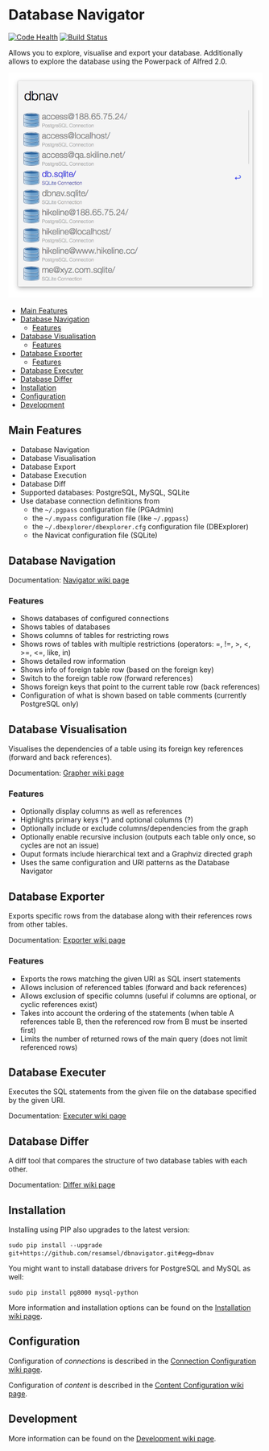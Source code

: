 # Database Navigator

[![Code Health](https://landscape.io/github/resamsel/dbnavigator/master/landscape.svg?style=plastic)](https://landscape.io/github/resamsel/dbnavigator/master)
[![Build Status](https://api.travis-ci.org/resamsel/dbnavigator.svg)](https://travis-ci.org/resamsel/dbnavigator)

Allows you to explore, visualise and export your database. Additionally allows to explore the database using the Powerpack of Alfred 2.0.

![Alfred Database Navigator Sample](resources/images/dbnav-example.png "Alfred Database Navigator Sample")

- [Main Features](#main-features)
- [Database Navigation](#database-navigation)
	- [Features](#features)
- [Database Visualisation](#database-visualisation)
	- [Features](#features-1)
- [Database Exporter](#database-exporter)
	- [Features](#features-2)
- [Database Executer](#database-executer)
- [Database Differ](#database-differ)
- [Installation](#installation)
- [Configuration](#configuration)
- [Development](#development)

## Main Features
* Database Navigation
* Database Visualisation
* Database Export
* Database Execution
* Database Diff
* Supported databases: PostgreSQL, MySQL, SQLite
* Use database connection definitions from
  * the `~/.pgpass` configuration file (PGAdmin)
  * the `~/.mypass` configuration file (like `~/.pgpass`)
  * the `~/.dbexplorer/dbexplorer.cfg` configuration file (DBExplorer)
  * the Navicat configuration file (SQLite)

## Database Navigation

Documentation: [Navigator wiki page](https://github.com/resamsel/dbnavigator/wiki/Navigator)

### Features

* Shows databases of configured connections
* Shows tables of databases
* Shows columns of tables for restricting rows
* Shows rows of tables with multiple restrictions (operators: =, !=, >, <, >=, <=, like, in)
* Shows detailed row information
* Shows info of foreign table row (based on the foreign key)
* Switch to the foreign table row (forward references)
* Shows foreign keys that point to the current table row (back references)
* Configuration of what is shown based on table comments (currently PostgreSQL only)

## Database Visualisation

Visualises the dependencies of a table using its foreign key references (forward and back references).

Documentation: [Grapher wiki page](https://github.com/resamsel/dbnavigator/wiki/Grapher)

### Features
* Optionally display columns as well as references
* Highlights primary keys (*) and optional columns (?)
* Optionally include or exclude columns/dependencies from the graph
* Optionally enable recursive inclusion (outputs each table only once, so cycles are not an issue)
* Ouput formats include hierarchical text and a Graphviz directed graph
* Uses the same configuration and URI patterns as the Database Navigator

## Database Exporter

Exports specific rows from the database along with their references rows from other tables.

Documentation: [Exporter wiki page](https://github.com/resamsel/dbnavigator/wiki/Exporter)

### Features
* Exports the rows matching the given URI as SQL insert statements
* Allows inclusion of referenced tables (forward and back references)
* Allows exclusion of specific columns (useful if columns are optional, or cyclic references exist)
* Takes into account the ordering of the statements (when table A references table B, then the referenced row from B must be inserted first)
* Limits the number of returned rows of the main query (does not limit referenced rows)

## Database Executer

Executes the SQL statements from the given file on the database specified by the given URI.

Documentation: [Executer wiki page](https://github.com/resamsel/dbnavigator/wiki/Executer)

## Database Differ

A diff tool that compares the structure of two database tables with each other.

Documentation: [Differ wiki page](https://github.com/resamsel/dbnavigator/wiki/Differ)

## Installation

Installing using PIP also upgrades to the latest version:

```
sudo pip install --upgrade git+https://github.com/resamsel/dbnavigator.git#egg=dbnav
```

You might want to install database drivers for PostgreSQL and MySQL as well:

```
sudo pip install pg8000 mysql-python
```

More information and installation options can be found on the [Installation wiki page](https://github.com/resamsel/dbnavigator/wiki/Installation).

## Configuration

Configuration of *connections* is described in the [Connection Configuration wiki page](https://github.com/resamsel/dbnavigator/wiki/Connection-Configuration).

Configuration of *content* is described in the [Content Configuration wiki page](https://github.com/resamsel/dbnavigator/wiki/Content-Configuration).

## Development

More information can be found on the [Development wiki page](https://github.com/resamsel/dbnavigator/wiki/Development).


